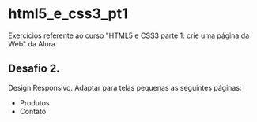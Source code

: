 # html5_e_css3_pt1
Exercícios referente ao curso "HTML5 e CSS3 parte 1: crie uma página da Web" da Alura

## Desafio 2.

Design Responsivo. Adaptar para telas pequenas as seguintes páginas:

- Produtos
- Contato